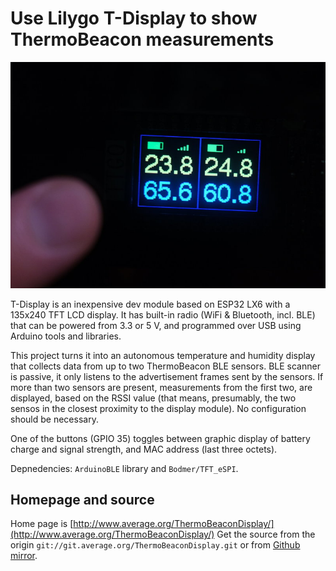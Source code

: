 # Use Lilygo T-Display to show ThermoBeacon measurements

![Photo of the display in action](photo.jpg)


T-Display is an inexpensive dev module based on ESP32 LX6 with a 135x240
TFT LCD display. It has built-in radio (WiFi & Bluetooth, incl. BLE) that
can be powered from 3.3 or 5 V, and programmed over USB using Arduino
tools and libraries.

This project turns it into an autonomous temperature and humidity display
that collects data from up to two ThermoBeacon BLE sensors. BLE scanner
is passive, it only listens to the advertisement frames sent by the sensors.
If more than two sensors are present, measurements from the first two, are
displayed, based on the RSSI value (that means, presumably, the two sensos
in the closest proximity to the display module). No configuration should be
necessary.

One of the buttons (GPIO 35) toggles between graphic display of battery
charge and signal strength, and MAC address (last three octets).

Depnedencies: `ArduinoBLE` library and `Bodmer/TFT_eSPI`.

## Homepage and source

Home page is [http://www.average.org/ThermoBeaconDisplay/](http://www.average.org/ThermoBeaconDisplay/)
Get the source from the origin `git://git.average.org/ThermoBeaconDisplay.git`
or from [Github mirror](https://github.com/crosser/ThermoBeaconDisplay).

